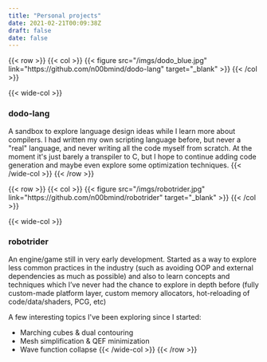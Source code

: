 ```yaml
---
title: "Personal projects"
date: 2021-02-21T00:09:38Z
draft: false
date: false
---
```


<section>
{{< row >}}
{{< col >}} {{< figure src="/imgs/dodo_blue.jpg" link="https://github.com/n00bmind/dodo-lang" target="_blank" >}} {{< /col >}}

{{< wide-col >}}
### dodo-lang
A sandbox to explore language design ideas while I learn more about compilers. I had written my own scripting language before, but never a "real" language, and never writing all the code myself from scratch. At the moment it's just barely a transpiler to C, but I hope to continue adding code generation and maybe even explore some optimization techniques.
{{< /wide-col >}}
{{< /row >}}
</section>

<section>
{{< row >}}
{{< col >}} {{< figure src="/imgs/robotrider.jpg" link="https://github.com/n00bmind/robotrider" target="_blank" >}} {{< /col >}}

{{< wide-col >}}
### robotrider
An engine/game still in very early development. Started as a way to explore less common practices in the industry (such as avoiding OOP and external dependencies as much as possible) and also to learn concepts and techniques which I’ve never had the chance to explore in depth before (fully custom-made platform layer, custom memory allocators, hot-reloading of code/data/shaders, PCG, etc)

A few interesting topics I've been exploring since I started:
- Marching cubes & dual contouring
- Mesh simplification & QEF minimization
- Wave function collapse
{{< /wide-col >}}
{{< /row >}}
</section>

